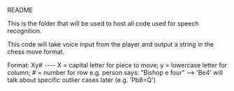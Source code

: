 README

This is the folder that will be used to host all code used for speech recognition.

This code will take voice input from the player and output a string in the chess move format.

Format: Xy# ---- X = capital letter for piece to move; y = lowercase letter for column; # = number for row
        e.g. person says: "Bishop e four" --> 'Be4'
        will talk about specific outlier cases later (e.g. 'Pb8=Q')
